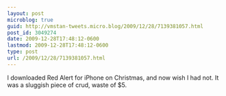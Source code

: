 ```yaml
---
layout: post
microblog: true
guid: http://vmstan-tweets.micro.blog/2009/12/28/7139381057.html
post_id: 3049274
date: 2009-12-28T17:48:12-0600
lastmod: 2009-12-28T17:48:12-0600
type: post
url: /2009/12/28/7139381057.html
---
```

I downloaded Red Alert for iPhone on Christmas, and now wish I had not. It was a sluggish piece of crud, waste of $5.
